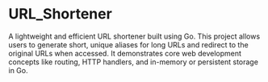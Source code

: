 # URL_Shortener
A lightweight and efficient URL shortener built using Go. This project allows users to generate short, unique aliases for long URLs and redirect to the original URLs when accessed. It demonstrates core web development concepts like routing, HTTP handlers, and in-memory or persistent storage in Go.
